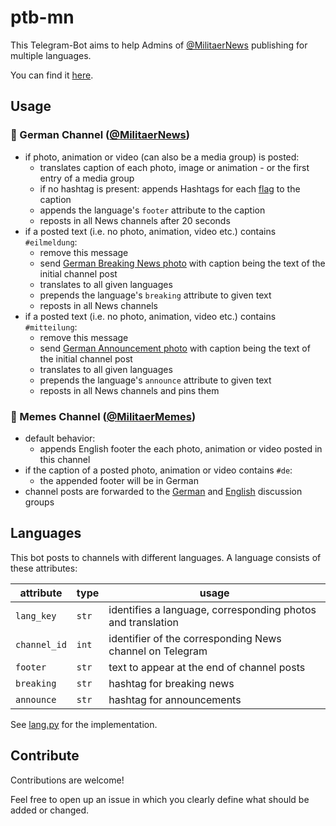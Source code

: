 # ptb-mn

This Telegram-Bot aims to help Admins of [@MilitaerNews][channel-de] publishing for multiple languages.

You can find it [here][bot].

## Usage

### 🔰 German Channel ([@MilitaerNews][channel-de])

* if photo, animation or video (can also be a media group) is posted:
    * translates caption of each photo, image or animation - or the first entry of a media group
    * if no hashtag is present: appends Hashtags for each [flag](/flag.py) to the caption
    * appends the language's ```footer``` attribute to the caption
    * reposts in all News channels after 20 seconds
* if a posted text (i.e. no photo, animation, video etc.) contains ```#eilmeldung```:
    * remove this message
    * send [German Breaking News photo](/res/breaking/mn-breaking-de.png) with caption being the text of the initial
      channel post
    * translates to all given languages
    * prepends the language's ```breaking``` attribute to given text
    * reposts in all News channels
* if a posted text (i.e. no photo, animation, video etc.) contains ```#mitteilung```:
    * remove this message
    * send [German Announcement photo](/res/announce/mn-announce-de.png) with caption being the text of the initial
      channel post
    * translates to all given languages
    * prepends the language's ```announce``` attribute to given text
    * reposts in all News channels and pins them

### 🔰 Memes Channel ([@MilitaerMemes][channel_meme])

* default behavior:
    * appends English footer the each photo, animation or video posted in this channel
* if the caption of a posted photo, animation or video contains ```#de```:
    * the appended footer will be in German
* channel posts are forwarded to the [German][chat-de] and [English][chat-en] discussion groups

## Languages

This bot posts to channels with different languages. A language consists of these attributes:

|attribute|type|usage|
| --- | --- | --- |
|```lang_key```|```str```|identifies a language, corresponding photos and translation|
|```channel_id```|```int```|identifier of the corresponding News channel on Telegram|
|```footer```|```str```|text to appear at the end of channel posts|
|```breaking```|```str```|hashtag for breaking news|
|```announce```|```str```|hashtag for announcements|

See [lang.py](/lang.py) for the implementation.

## Contribute

Contributions are welcome!

Feel free to open up an issue in which you clearly define what should be added or changed.


[bot]: https://t.me/militaernews_posting_bot

[channel_meme]: https://t.me/MilitaerMemes

[chat-de]: https://t.me/MNChat

[chat-en]: https://t.me/MilitaryChatEN

[channel-de]: https://t.me/MilitaerNews